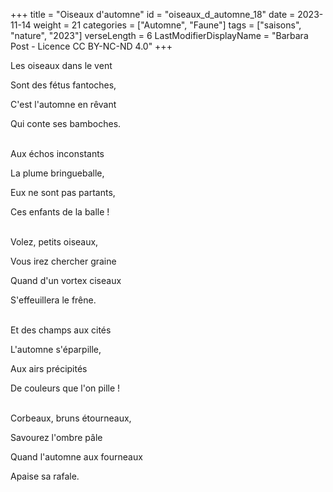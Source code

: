 +++
title = "Oiseaux d'automne"
id = "oiseaux_d_automne_18"
date = 2023-11-14
weight = 21
categories = ["Automne", "Faune"]
tags = ["saisons", "nature", "2023"]
verseLength = 6
LastModifierDisplayName = "Barbara Post - Licence CC BY-NC-ND 4.0"
+++

Les oiseaux dans le vent

Sont des fétus fantoches,

C'est l'automne en rêvant

Qui conte ses bamboches.

 \
Aux échos inconstants

La plume bringueballe,

Eux ne sont pas partants,

Ces enfants de la balle !

 \
Volez, petits oiseaux,

Vous irez chercher graine

Quand d'un vortex ciseaux

S'effeuillera le frêne.

 \
Et des champs aux cités

L'automne s'éparpille,

Aux airs précipités

De couleurs que l'on pille !

 \
Corbeaux, bruns étourneaux,

Savourez l'ombre pâle

Quand l'automne aux fourneaux

Apaise sa rafale.
